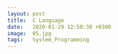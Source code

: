 ```yaml
---
layout: post
title:  C Language
date:   2020-01-29 12:50:30 +0300
image:  05.jpg
tags:   System_Programming
---
```

